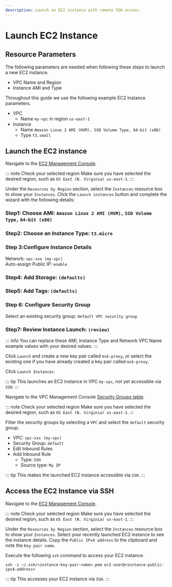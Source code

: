 ```yaml
---
description: Launch an EC2 instance with remote SSH access.
---
```


# Launch EC2 Instance

## Resource Parameters

The following parameters are needed when following these steps to launch a new EC2 instance.

- VPC Name and Region
- Instance AMI and Type

Throughout this guide we use the following example EC2 Instance parameters.

- VPC
  - Name `my-vpc` in region `us-east-1`
- Instance
  - Name `Amazon Linux 2 AMI (HVM), SSD Volume Type, 64-bit (x86)`
  - Type `t3.small`

## Launch the EC2 instance

Navigate to the [EC2 Management Console](https://console.aws.amazon.com/ec2).

::: note Check your selected region
Make sure you have selected the desired region, such as `US East (N. Virginia) us-east-1`.
:::

Under the `Resources by Region` section, select the `Instances` resource box to show your `Instances`. Click the `Launch instances` button and complete the wizard with the following details:

### Step1: Choose AMI: `Amazon Linux 2 AMI (HVM),` `SSD Volume Type,` `64-bit (x86)`

### Step2: Choose an Instance Type: `t3.micro`

### Step 3:Configure Instance Details

Network: `vpc-xxx (my-vpc)`\
Auto-assign Public IP: `enable`

### Step4: Add Storage: `(defaults)`

### Step5: Add Tags: `(defaults)`

### Step 6: Configure Security Group

Select an existing security group: `default VPC security group`

### Step7: Review Instance Launch: `(review)`

::: info
You can replace these AMI, Instance Type and Network VPC Name example values with your desired values.
:::

Click `Launch` and create a new key pair called `msk-proxy`, or select the existing one if you have already created a key pair called `msk-proxy`.

Click `Launch Instances`.

::: tip
This launches an EC2 instance in VPC `my-vpc`, not yet accessible via `SSH`.
:::

Navigate to the VPC Management Console [Security Groups table](https://console.aws.amazon.com/vpc/home#securityGroups:).

::: note Check your selected region
Make sure you have selected the desired region, such as `US East (N. Virginia) us-east-1`.
:::

Filter the security groups by selecting a `VPC` and select the `default` security group.

- VPC: `vpc-xxx (my-vpc)`
- Security Group: `default`
- Edit Inbound Rules
- Add Inbound Rule
  - Type: `SSH`
  - Source type: `My IP`

::: tip
This makes the launched EC2 instance accessible via `SSH`.
:::

## Access the EC2 Instance via SSH

Navigate to the [EC2 Management Console](https://console.aws.amazon.com/ec2).

::: note Check your selected region
Make sure you have selected the desired region, such as `US East (N. Virginia) us-east-1`.
:::

Under the `Resources by Region` section, select the `Instances` resource box to show your `Instances`. Select your recently launched EC2 instance to see the instance details. Copy the `Public IPv4 address` to the clipboard and note the `Key pair name`.

Execute the following `ssh` command to access your EC2 instance.

```bash:no-line-numbers
ssh -i ~/.ssh/<instance-key-pair-name>.pem ec2-user@<instance-public-ipv4-address>
```

::: tip
This accesses your EC2 instance via `SSH`.
:::
